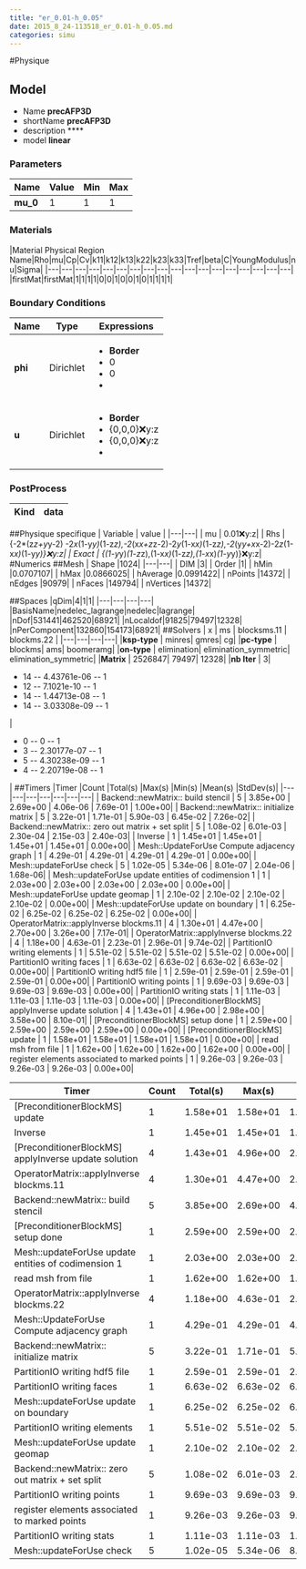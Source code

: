 ```yaml
---
title: "er_0.01-h_0.05"
date: 2015_8_24-113518_er_0.01-h_0.05.md
categories: simu
--- 
```


#Physique
## Model 
 - Name **precAFP3D**
 - shortName **precAFP3D**
 - description ****
 - model **linear**

### Parameters
|Name|Value|Min|Max|
|---|---|---|---|
|**mu_0**|1|1|1|

### Materials
|Material Physical Region Name|Rho|mu|Cp|Cv|k11|k12|k13|k22|k23|k33|Tref|beta|C|YoungModulus|nu|Sigma|
|---|---|---|---|---|---|---|---|---|---|---|---|---|---|---|---|---|---|
|firstMat|firstMat|1|1|1|1|0|0|1|0|0|1|0|1|1|1|1|

### Boundary Conditions
|Name|Type|Expressions|
|---|---|---|
|**phi**|Dirichlet|<ul><li>**Border**</li><li>0</li><li>0</li><li></li></ul>|
|**u**|Dirichlet|<ul><li>**Border**</li><li>{0,0,0}:x:y:z</li><li>{0,0,0}:x:y:z</li><li></li></ul>|

### PostProcess
|Kind | data |
|---|---|
##Physique specifique
| Variable | value | 
|---|---|
| mu | 0.01:x:y:z| 
| Rhs | {-2*(z*z+y*y-2) -2*x*(1-y*y)*(1-z*z),-2*(x*x+z*z-2)-2*y*(1-x*x)*(1-z*z),-2*(y*y+x*x-2)-2*z*(1-x*x)*(1-y*y)}:x:y:z|
| Exact | {(1-y*y)*(1-z*z),(1-x*x)*(1-z*z),(1-x*x)*(1-y*y)}:x:y:z|
#Numerics
##Mesh
| Shape              |1024|
|---|---|
| DIM              |3|
| Order              |1|
| hMin              |0.0707107|
| hMax              |0.0866025|
| hAverage              |0.0991422|
| nPoints              |14372|
| nEdges              |90979|
| nFaces              |149794|
| nVertices              |14372|

##Spaces
|qDim|4|1|1|
|---|---|---|---|
|BasisName|nedelec_lagrange|nedelec|lagrange|
|nDof|531441|462520|68921|
|nLocaldof|91825|79497|12328|
|nPerComponent|132860|154173|68921|
##Solvers
| x | ms | blocksms.11 | blockms.22 |
|---|---|---|---| 
|**ksp-type** |  minres| gmres| cg|
|**pc-type**  |  blockms| ams| boomeramg|
|**on-type**  |  elimination| elimination_symmetric| elimination_symmetric|
|**Matrix**  |  2526847| 79497| 12328|
|**nb Iter**  |  3| <ul><li>14 -- 4.43761e-06 -- 1</li><li>12 -- 7.1021e-10 -- 1</li><li>14 -- 1.44713e-08 -- 1</li><li>14 -- 3.03308e-09 -- 1</li></ul>| <ul><li>0 -- 0 -- 1</li><li>3 -- 2.30177e-07 -- 1</li><li>5 -- 4.30238e-09 -- 1</li><li>4 -- 2.20719e-08 -- 1</li></ul>|
##Timers
|Timer                                                  |Count   |Total(s)     |Max(s)     |Min(s)    |Mean(s) |StdDev(s)|
|---|---|---|---|---|---|---|
|                                                     Backend::newMatrix:: build stencil |       5 |    3.85e+00 |    2.69e+00 |    4.06e-06 |    7.69e-01 |    1.00e+00|
|                                                     Backend::newMatrix:: initialize matrix |       5 |    3.22e-01 |    1.71e-01 |    5.90e-03 |    6.45e-02 |    7.26e-02|
|                                                     Backend::newMatrix:: zero out matrix + set split |       5 |    1.08e-02 |    6.01e-03 |    2.30e-04 |    2.15e-03 |    2.40e-03|
|                                                     Inverse |       1 |    1.45e+01 |    1.45e+01 |    1.45e+01 |    1.45e+01 |    0.00e+00|
|                                                     Mesh::UpdateForUse Compute adjacency graph |       1 |    4.29e-01 |    4.29e-01 |    4.29e-01 |    4.29e-01 |    0.00e+00|
|                                                     Mesh::updateForUse check |       5 |    1.02e-05 |    5.34e-06 |    8.01e-07 |    2.04e-06 |    1.68e-06|
|                                                     Mesh::updateForUse update entities of codimension 1 |       1 |    2.03e+00 |    2.03e+00 |    2.03e+00 |    2.03e+00 |    0.00e+00|
|                                                     Mesh::updateForUse update geomap |       1 |    2.10e-02 |    2.10e-02 |    2.10e-02 |    2.10e-02 |    0.00e+00|
|                                                     Mesh::updateForUse update on boundary |       1 |    6.25e-02 |    6.25e-02 |    6.25e-02 |    6.25e-02 |    0.00e+00|
|                                                     OperatorMatrix::applyInverse blockms.11 |       4 |    1.30e+01 |    4.47e+00 |    2.70e+00 |    3.26e+00 |    7.17e-01|
|                                                     OperatorMatrix::applyInverse blockms.22 |       4 |    1.18e+00 |    4.63e-01 |    2.23e-01 |    2.96e-01 |    9.74e-02|
|                                                     PartitionIO writing elements |       1 |    5.51e-02 |    5.51e-02 |    5.51e-02 |    5.51e-02 |    0.00e+00|
|                                                     PartitionIO writing faces |       1 |    6.63e-02 |    6.63e-02 |    6.63e-02 |    6.63e-02 |    0.00e+00|
|                                                     PartitionIO writing hdf5 file |       1 |    2.59e-01 |    2.59e-01 |    2.59e-01 |    2.59e-01 |    0.00e+00|
|                                                     PartitionIO writing points |       1 |    9.69e-03 |    9.69e-03 |    9.69e-03 |    9.69e-03 |    0.00e+00|
|                                                     PartitionIO writing stats |       1 |    1.11e-03 |    1.11e-03 |    1.11e-03 |    1.11e-03 |    0.00e+00|
|                                                     [PreconditionerBlockMS] applyInverse update solution |       4 |    1.43e+01 |    4.96e+00 |    2.98e+00 |    3.58e+00 |    8.10e-01|
|                                                     [PreconditionerBlockMS] setup done  |       1 |    2.59e+00 |    2.59e+00 |    2.59e+00 |    2.59e+00 |    0.00e+00|
|                                                     [PreconditionerBlockMS] update |       1 |    1.58e+01 |    1.58e+01 |    1.58e+01 |    1.58e+01 |    0.00e+00|
|                                                     read msh from file |       1 |    1.62e+00 |    1.62e+00 |    1.62e+00 |    1.62e+00 |    0.00e+00|
|                                                     register elements associated to marked points |       1 |    9.26e-03 |    9.26e-03 |    9.26e-03 |    9.26e-03 |    0.00e+00|

|Timer                                                  |Count   |Total(s)     |Max(s)     |Min(s)    |Mean(s) |StdDev(s)|
|---|---|---|---|---|---|---|
|                                                     [PreconditionerBlockMS] update |       1 |    1.58e+01 |    1.58e+01 |    1.58e+01 |    1.58e+01 |    0.00e+00|
|                                                     Inverse |       1 |    1.45e+01 |    1.45e+01 |    1.45e+01 |    1.45e+01 |    0.00e+00|
|                                                     [PreconditionerBlockMS] applyInverse update solution |       4 |    1.43e+01 |    4.96e+00 |    2.98e+00 |    3.58e+00 |    8.10e-01|
|                                                     OperatorMatrix::applyInverse blockms.11 |       4 |    1.30e+01 |    4.47e+00 |    2.70e+00 |    3.26e+00 |    7.17e-01|
|                                                     Backend::newMatrix:: build stencil |       5 |    3.85e+00 |    2.69e+00 |    4.06e-06 |    7.69e-01 |    1.00e+00|
|                                                     [PreconditionerBlockMS] setup done  |       1 |    2.59e+00 |    2.59e+00 |    2.59e+00 |    2.59e+00 |    0.00e+00|
|                                                     Mesh::updateForUse update entities of codimension 1 |       1 |    2.03e+00 |    2.03e+00 |    2.03e+00 |    2.03e+00 |    0.00e+00|
|                                                     read msh from file |       1 |    1.62e+00 |    1.62e+00 |    1.62e+00 |    1.62e+00 |    0.00e+00|
|                                                     OperatorMatrix::applyInverse blockms.22 |       4 |    1.18e+00 |    4.63e-01 |    2.23e-01 |    2.96e-01 |    9.74e-02|
|                                                     Mesh::UpdateForUse Compute adjacency graph |       1 |    4.29e-01 |    4.29e-01 |    4.29e-01 |    4.29e-01 |    0.00e+00|
|                                                     Backend::newMatrix:: initialize matrix |       5 |    3.22e-01 |    1.71e-01 |    5.90e-03 |    6.45e-02 |    7.26e-02|
|                                                     PartitionIO writing hdf5 file |       1 |    2.59e-01 |    2.59e-01 |    2.59e-01 |    2.59e-01 |    0.00e+00|
|                                                     PartitionIO writing faces |       1 |    6.63e-02 |    6.63e-02 |    6.63e-02 |    6.63e-02 |    0.00e+00|
|                                                     Mesh::updateForUse update on boundary |       1 |    6.25e-02 |    6.25e-02 |    6.25e-02 |    6.25e-02 |    0.00e+00|
|                                                     PartitionIO writing elements |       1 |    5.51e-02 |    5.51e-02 |    5.51e-02 |    5.51e-02 |    0.00e+00|
|                                                     Mesh::updateForUse update geomap |       1 |    2.10e-02 |    2.10e-02 |    2.10e-02 |    2.10e-02 |    0.00e+00|
|                                                     Backend::newMatrix:: zero out matrix + set split |       5 |    1.08e-02 |    6.01e-03 |    2.30e-04 |    2.15e-03 |    2.40e-03|
|                                                     PartitionIO writing points |       1 |    9.69e-03 |    9.69e-03 |    9.69e-03 |    9.69e-03 |    0.00e+00|
|                                                     register elements associated to marked points |       1 |    9.26e-03 |    9.26e-03 |    9.26e-03 |    9.26e-03 |    0.00e+00|
|                                                     PartitionIO writing stats |       1 |    1.11e-03 |    1.11e-03 |    1.11e-03 |    1.11e-03 |    0.00e+00|
|                                                     Mesh::updateForUse check |       5 |    1.02e-05 |    5.34e-06 |    8.01e-07 |    2.04e-06 |    1.68e-06|

